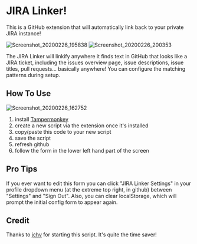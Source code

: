 # JIRA Linker!

This is a GitHub extension that will automatically link back to your private JIRA instance!

![Screenshot_20200226_195838](https://user-images.githubusercontent.com/15232461/75402283-67702280-58d2-11ea-96db-096681bb692b.png)
![Screenshot_20200226_200353](https://user-images.githubusercontent.com/15232461/75402553-20cef800-58d3-11ea-9a68-7fc4fe5f5735.png)

The JIRA Linker will linkify anywhere it finds text in GitHub that looks like a JIRA ticket, including the issues overview page, issue descriptions, issue titles, pull requests... basically anywhere!  You can configure the matching patterns during setup.

## How To Use

![Screenshot_20200226_162752](https://user-images.githubusercontent.com/15232461/75389684-f1a98e00-58b4-11ea-838e-ddf0586fdc50.png)

1. install [Tampermonkey](https://chrome.google.com/webstore/detail/tampermonkey/dhdgffkkebhmkfjojejmpbldmpobfkfo?hl=en)
1. create a new script via the extension once it's installed
1. copy/paste this code to your new script
1. save the script
1. refresh github
1. follow the form in the lower left hand part of the screen

## Pro Tips

If you ever want to edit this form you can click "JIRA Linker Settings" in your profile dropdown menu (at the extreme top right, in github) between "Settings" and "Sign Out".  Also, you can clear localStorage, which will prompt the initial config form to appear again.

## Credit

Thanks to [jchv](https://github.com/jchv/userscripts/blob/master/github/jira-link.user.js) for starting this script.  It's quite the time saver!
